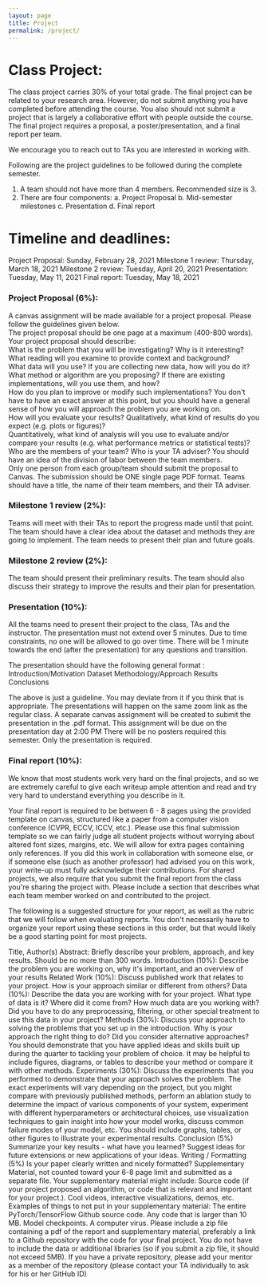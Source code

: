```yaml
---
layout: page
title: Project
permalink: /project/
---
```

# Class Project:
The class project carries 30% of your total grade. The final project can be related to your research area. However, do not submit anything you have completed before attending the course. You also should not submit a project that is largely a collaborative effort with people outside the course. The final project requires a proposal, a poster/presentation, and a final report per team.

We encourage you to reach out to TAs you are interested in working with. 

Following are the project guidelines to be followed during the complete semester.
1. A team should not have more than 4 members. Recommended size is 3.
2. There are four components: a. Project Proposal b. Mid-semester milestones c. Presentation d. Final report

# Timeline and deadlines:
Project Proposal: Sunday, February 28, 2021
Milestone 1 review: Thursday, March 18, 2021
Milestone 2 review: Tuesday, April 20, 2021
Presentation: Tuesday, May 11, 2021
Final report: Tuesday, May 18, 2021


### Project Proposal (6%):
A canvas assignment will be made available for a project proposal. Please follow the guidelines given below.  
The project proposal should be one page at a maximum (400-800 words). Your project proposal should describe:  
What is the problem that you will be investigating? Why is it interesting?  
What reading will you examine to provide context and background?  
What data will you use? If you are collecting new data, how will you do it?  
What method or algorithm are you proposing? If there are existing implementations, will you use them, and how?  
How do you plan to improve or modify such implementations? You don't have to have an exact answer at this point, but you should have a general sense of how you will approach the problem you are working on.  
How will you evaluate your results? Qualitatively, what kind of results do you expect (e.g. plots or figures)?  
Quantitatively, what kind of analysis will you use to evaluate and/or compare your results (e.g. what performance metrics or statistical tests)?  
Who are the members of your team? Who is your TA adviser? You should have an idea of the division of labor between the team members.  
Only one person from each group/team should submit the proposal to Canvas. The submission should be ONE single page PDF format. Teams should have a title, the name of their team members, and their TA adviser.  

### Milestone 1 review (2%):
Teams will meet with their TAs to report the progress made until that point.
The team should have a clear idea about the dataset and methods they are going to implement.
The team needs to present their plan and future goals.

### Milestone 2 review (2%):
The team should present their preliminary results.
The team should also discuss their strategy to improve the results and their plan for presentation.

### Presentation (10%):
All the teams need to present their project to the class, TAs and the instructor.
The presentation must not extend over 5 minutes. Due to time constraints, no one will be allowed to go over time.
There will be 1 minute towards the end (after the presentation) for any questions and transition.

The presentation should have the following general format :
Introduction/Motivation 
Dataset
Methodology/Approach
Results
Conclusions

The above is just a guideline. You may deviate from it if you think that is appropriate.
The presentations will happen on the same zoom link as the regular class.
A separate canvas assignment will be created to submit the presentation in the .pdf format. This assignment will be due on the presentation day at 2:00 PM
There will be no posters required this semester. Only the presentation is required.

### Final report (10%):
We know that most students work very hard on the final projects, and so we are extremely careful to give each writeup ample attention and read and try very hard to understand everything you describe in it.

Your final report is required to be between 6 - 8 pages using the provided template on canvas, structured like a paper from a computer vision conference (CVPR, ECCV, ICCV, etc.). Please use this final submission template so we can fairly judge all student projects without worrying about altered font sizes, margins, etc. We will allow for extra pages containing only references. If you did this work in collaboration with someone else, or if someone else (such as another professor) had advised you on this work, your write-up must fully acknowledge their contributions. For shared projects, we also require that you submit the final report from the class you're sharing the project with. Please include a section that describes what each team member worked on and contributed to the project.

The following is a suggested structure for your report, as well as the rubric that we will follow when evaluating reports. You don't necessarily have to organize your report using these sections in this order, but that would likely be a good starting point for most projects.

Title, Author(s)
Abstract: Briefly describe your problem, approach, and key results. Should be no more than 300 words.
Introduction (10%): Describe the problem you are working on, why it's important, and an overview of your results
Related Work (10%): Discuss published work that relates to your project. How is your approach similar or different from others?
Data (10%): Describe the data you are working with for your project. What type of data is it? Where did it come from? How much data are you working with? Did you have to do any preprocessing, filtering, or other special treatment to use this data in your project?
Methods (30%): Discuss your approach to solving the problems that you set up in the introduction. Why is your approach the right thing to do? Did you consider alternative approaches? You should demonstrate that you have applied ideas and skills built up during the quarter to tackling your problem of choice. It may be helpful to include figures, diagrams, or tables to describe your method or compare it with other methods.
Experiments (30%): Discuss the experiments that you performed to demonstrate that your approach solves the problem. The exact experiments will vary depending on the project, but you might compare with previously published methods, perform an ablation study to determine the impact of various components of your system, experiment with different hyperparameters or architectural choices, use visualization techniques to gain insight into how your model works, discuss common failure modes of your model, etc. You should include graphs, tables, or other figures to illustrate your experimental results.
Conclusion (5%) Summarize your key results - what have you learned? Suggest ideas for future extensions or new applications of your ideas.
Writing / Formatting (5%) Is your paper clearly written and nicely formatted?
Supplementary Material, not counted toward your 6-8 page limit and submitted as a separate file. Your supplementary material might include:
Source code (if your project proposed an algorithm, or code that is relevant and important for your project.).
Cool videos, interactive visualizations, demos, etc.
Examples of things to not put in your supplementary material:
The entire PyTorch/TensorFlow Github source code.
Any code that is larger than 10 MB.
Model checkpoints.
A computer virus.
Please include a zip file containing a pdf of the report and supplementary material, preferably a link to a Github repository with the code for your final project. You do not have to include the data or additional libraries (so if you submit a zip file, it should not exceed 5MB). If you have a private repository, please add your mentor as a member of the repository (please contact your TA individually to ask for his or her GitHub ID)
